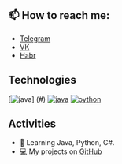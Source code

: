 ## 📫 How to reach me:
- [Telegram](https://t.me/tw1nkle97)
- [VK](https://vk.com/tw1nkle97)
- [Habr](https://habr.com/ru/users/tw1nkle97/posts/)

## Technologies
[![java](https://img.shields.io/badge/%C2%A0-JAVA-yellow)] (#)
[![java](https://img.shields.io/badge/-Java-ED8B00?style=for-the-badge&labelColor=black&logo=java&logoColor=1e9257)](#) [![python](https://img.shields.io/badge/-Python-346998?style=for-the-badge&labelColor=black&logo=python&logoColor=346998)](#)

## Activities
- 🔭 Learning Java, Python, C#.
- 💻 My projects on <a href="https://github.com/tw1nkle97">GitHub</a>
